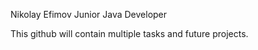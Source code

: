 Nikolay Efimov
Junior Java Developer

This github will contain multiple tasks and future projects. 
